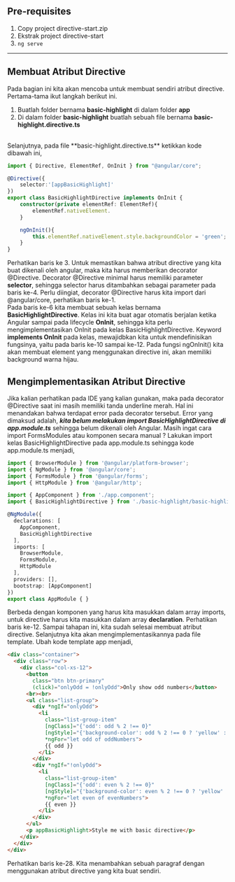 ## Pre-requisites
1. Copy project directive-start.zip
1. Ekstrak project directive-start
1. `ng serve`

***
## Membuat Atribut Directive
Pada bagian ini kita akan mencoba untuk membuat sendiri atribut directive. Pertama-tama ikut langkah berikut ini.
1. Buatlah folder bernama **basic-highlight** di dalam folder **app**
1. Di dalam folder **basic-highlight** buatlah sebuah file bernama **basic-highlight.directive.ts**
<br/>
Selanjutnya, pada file **basic-highlight.directive.ts** ketikkan kode dibawah ini,

```typescript
import { Directive, ElementRef, OnInit } from "@angular/core";

@Directive({
    selector:'[appBasicHighlight]'
})
export class BasicHighlightDirective implements OnInit {
    constructor(private elementRef: ElementRef){
        elementRef.nativeElement.
    }

    ngOnInit(){
        this.elementRef.nativeElement.style.backgroundColor = 'green';
    }
}
```
Perhatikan baris ke 3. Untuk memastikan bahwa atribut directive yang kita buat dikenali oleh angular, maka kita harus memberikan decorator @Directive. Decorator @Directive minimal harus memiliki parameter **selector**, sehingga selector harus ditambahkan sebagai parameter pada baris ke-4. Perlu diingiat, decorator @Directive harus kita import dari @angular/core, perhatikan baris ke-1.
<br/>
Pada baris ke-6 kita membuat sebuah kelas bernama **BasicHighlightDirective**. Kelas ini kita buat agar otomatis berjalan ketika Angular sampai pada lifecycle **OnInit**, sehingga kita perlu mengimplementasikan OnInit pada kelas BasicHighlightDirective. Keyword **implements OnInit** pada kelas, mewajidbkan kita untuk mendefinisikan fungsinya, yaitu pada baris ke-10 sampai ke-12. Pada fungsi ngOnInit() kita akan membuat element yang menggunakan directive ini, akan memiliki background warna hijau.

## Mengimplementasikan Atribut Directive
Jika kalian perhatikan pada IDE yang kalian gunakan, maka pada decorator @Directive saat ini masih memiliki tanda underline merah. Hal ini menandakan bahwa terdapat error pada decorator tersebut. Error yang dimaksud adalah, _**kita belum melakukan import BasicHighlightDirective di app.module.ts**_ sehingga belum dikenali oleh Angular. Masih ingat cara import FormsModules atau komponen secara manual ? Lakukan import kelas BasicHighlightDirective pada app.module.ts sehingga kode app.module.ts menjadi,
```typescript
import { BrowserModule } from '@angular/platform-browser';
import { NgModule } from '@angular/core';
import { FormsModule } from '@angular/forms';
import { HttpModule } from '@angular/http';

import { AppComponent } from './app.component';
import { BasicHighlightDirective } from './basic-highlight/basic-highlight.directive';

@NgModule({
  declarations: [
    AppComponent,
    BasicHighlightDirective
  ],
  imports: [
    BrowserModule,
    FormsModule,
    HttpModule
  ],
  providers: [],
  bootstrap: [AppComponent]
})
export class AppModule { }
```
Berbeda dengan komponen yang harus kita masukkan dalam array imports, untuk directive harus kita masukkan dalam array **declaration**. Perhatikan baris ke-12. Sampai tahapan ini, kita sudah selesai membuat atribut directive. Selanjutnya kita akan mengimplementasikannya pada file template. Ubah kode template app menjadi,
```html
<div class="container">
  <div class="row">
    <div class="col-xs-12">
      <button
        class="btn btn-primary"
        (click)="onlyOdd = !onlyOdd">Only show odd numbers</button>
      <br><br>
      <ul class="list-group">
        <div *ngIf="onlyOdd">
          <li
            class="list-group-item"
            [ngClass]="{'odd': odd % 2 !== 0}"
            [ngStyle]="{'background-color': odd % 2 !== 0 ? 'yellow' : 'transparent'}"
            *ngFor="let odd of oddNumbers">
            {{ odd }}
          </li>
        </div>
        <div *ngIf="!onlyOdd">
          <li
            class="list-group-item"
            [ngClass]="{'odd': even % 2 !== 0}"
            [ngStyle]="{'background-color': even % 2 !== 0 ? 'yellow' : 'transparent'}"
            *ngFor="let even of evenNumbers">
            {{ even }}
          </li>
        </div>
      </ul>
      <p appBasicHighlight>Style me with basic directive</p>
    </div>
  </div>
</div>
```
Perhatikan baris ke-28. Kita menambahkan sebuah paragraf dengan menggunakan atribut directive yang kita buat sendiri.